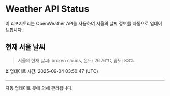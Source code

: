 
# Weather API Status

이 리포지토리는 OpenWeather API를 사용하여 서울의 날씨 정보를 자동으로 업데이트합니다.

## 현재 서울 날씨
> 서울의 현재 날씨: broken clouds, 온도: 26.76°C, 습도: 83%

⏳ 업데이트 시간: 2025-09-04 03:50:47 (UTC)

---
자동 업데이트 봇에 의해 관리됩니다.
